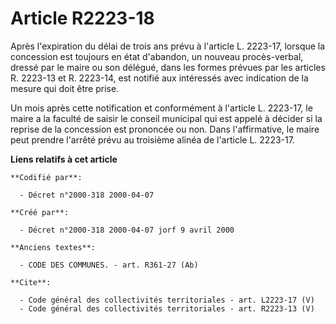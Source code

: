 # Article R2223-18

Après l'expiration du délai de trois ans prévu à l'article L. 2223-17, lorsque la concession est toujours en état d'abandon,
un nouveau procès-verbal, dressé par le maire ou son délégué, dans les formes prévues par les articles R. 2223-13 et R.
2223-14, est notifié aux intéressés avec indication de la mesure qui doit être prise. 

Un mois après cette notification et conformément à l'article L. 2223-17, le maire a la faculté de saisir le conseil municipal
qui est appelé à décider si la reprise de la concession est prononcée ou non. Dans l'affirmative, le maire peut prendre
l'arrêté prévu au troisième alinéa de l'article L. 2223-17.

**Liens relatifs à cet article**

	**Codifié par**:

	  - Décret n°2000-318 2000-04-07

	**Créé par**:

	  - Décret n°2000-318 2000-04-07 jorf 9 avril 2000

	**Anciens textes**:

	  - CODE DES COMMUNES. - art. R361-27 (Ab)

	**Cite**:

	  - Code général des collectivités territoriales - art. L2223-17 (V)
	  - Code général des collectivités territoriales - art. R2223-13 (V)

